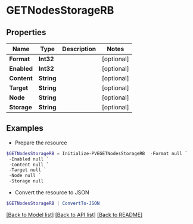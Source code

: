 # GETNodesStorageRB
## Properties

Name | Type | Description | Notes
------------ | ------------- | ------------- | -------------
**Format** | **Int32** |  | [optional] 
**Enabled** | **Int32** |  | [optional] 
**Content** | **String** |  | [optional] 
**Target** | **String** |  | [optional] 
**Node** | **String** |  | [optional] 
**Storage** | **String** |  | [optional] 

## Examples

- Prepare the resource
```powershell
$GETNodesStorageRB = Initialize-PVEGETNodesStorageRB  -Format null `
 -Enabled null `
 -Content null `
 -Target null `
 -Node null `
 -Storage null
```

- Convert the resource to JSON
```powershell
$GETNodesStorageRB | ConvertTo-JSON
```

[[Back to Model list]](../README.md#documentation-for-models) [[Back to API list]](../README.md#documentation-for-api-endpoints) [[Back to README]](../README.md)

